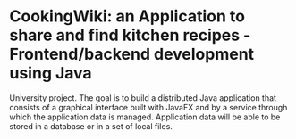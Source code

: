 # CookingWiki: an Application to share and find kitchen recipes - Frontend/backend development using Java
University project. The goal is to build a distributed Java application that consists of a graphical interface built with JavaFX and by a service through which the application data is managed. Application data will be able to be stored in a database or in a set of local files. 
